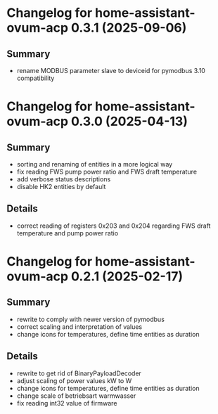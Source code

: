 Changelog for home-assistant-ovum-acp 0.3.1 (2025-09-06)
========================================================

Summary
-------

* rename MODBUS parameter slave to deviceid for pymodbus 3.10 compatibility


Changelog for home-assistant-ovum-acp 0.3.0 (2025-04-13)
========================================================

Summary
-------

* sorting and renaming of entities in a more logical way
* fix reading FWS pump power ratio and FWS draft temperature
* add verbose status descriptions
* disable HK2 entities by default


Details
-------

* correct reading of registers 0x203 and 0x204 regarding FWS
  draft temperature and pump power ratio 


Changelog for home-assistant-ovum-acp 0.2.1 (2025-02-17)
========================================================

Summary
-------

* rewrite to comply with newer version of pymodbus
* correct scaling and interpretation of values
* change icons for temperatures, define time entities as duration

Details
-------

* rewrite to get rid of BinaryPayloadDecoder
* adjust scaling of power values kW to W
* change icons for temperatures, define time entities as duration
* change scale of betriebsart warmwasser
* fix reading int32 value of firmware


